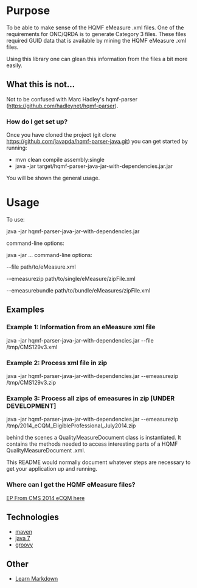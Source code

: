 # Purpose #
To be able to make sense of the HQMF eMeasure .xml files.  One of the requirements for ONC/QRDA is to generate Category 3 files.  These files required GUID data that is available by mining the HQMF eMeasure .xml files.

Using this library one can glean this information from the files a bit more easily.

## What this is not... ##
 Not to be confused with Marc Hadley's hqmf-parser (https://github.com/hadleynet/hqmf-parser).

### How do I get set up? ###

Once you have cloned the project (git clone https://github.com/javapda/hqmf-parser-java.git) you can
get started by running:

*  mvn clean compile assembly:single
*  java -jar target/hqmf-parser-java-jar-with-dependencies.jar.jar 

You will be shown the general usage.



# Usage #

To use:

java -jar hqmf-parser-java-jar-with-dependencies.jar  <command-line-options>

command-line options:

java -jar ... <command-line-options>
command-line options:

   --file path/to/eMeasure.xml

   --emeasurezip path/to/single/eMeasure/zipFile.xml

   --emeasurebundle path/to/bundle/eMeasures/zipFile.xml


## Examples ##

### Example 1: Information from an eMeasure xml file ###
java -jar hqmf-parser-java-jar-with-dependencies.jar  --file /tmp/CMS129v3.xml

### Example 2: Process xml file in zip ###
java -jar hqmf-parser-java-jar-with-dependencies.jar  --emeasurezip /tmp/CMS129v3.zip

### Example 3: Process all zips of emeasures in zip [UNDER DEVELOPMENT] ###
java -jar hqmf-parser-java-jar-with-dependencies.jar  --emeasurezip /tmp/2014_eCQM_EligibleProfessional_July2014.zip


behind the scenes a QualityMeasureDocument class is instantiated.  It contains the methods needed to access interesting parts of a HQMF QualityMeasureDocument .xml.


This README would normally document whatever steps are necessary to get your application up and running.

### Where can I get the HQMF eMeasure files? ###
[EP From CMS 2014 eCQM here](http://cms.gov/Regulations-and-Guidance/Legislation/EHRIncentivePrograms/Downloads/2014_eCQM_EligibleProfessional_July2014.zip)

## Technologies ##
* [maven](http://maven.apache.org/)
* [java 7](http://www.oracle.com/technetwork/java/javase/downloads/jdk7-downloads-1880260.html)
* [groovy](http://www.groovy-lang.org/)

## Other ##

* [Learn Markdown](https://bitbucket.org/tutorials/markdowndemo)
